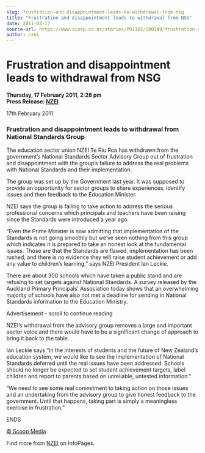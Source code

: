 ```yaml
---
slug: frustration-and-disappointment-leads-to-withdrawal-from-nsg
title: "Frustration and disappointment leads to withdrawal from NSG"
date: 2011-02-17
source-url: https://www.scoop.co.nz/stories/PO1102/S00149/frustration-and-disappointment-leads-to-withdrawal-from-nsg.htm
author: nzei
---
```

Frustration and disappointment leads to withdrawal from NSG
===========================================================

**Thursday, 17 February 2011, 2:28 pm**  
**Press Release: [NZEI](https://info.scoop.co.nz/NZEI)**

17th February 2011

### Frustration and disappointment leads to withdrawal from National Standards Group

The education sector union NZEI Te Riu Roa has withdrawn from the government’s National Standards Sector Advisory Group out of frustration and disappointment with the group’s failure to address the real problems with National Standards and their implementation.

The group was set up by the Government last year. It was supposed to provide an opportunity for sector groups to share experiences, identify issues and then feedback to the Education Minister.

NZEI says the group is failing to take action to address the serious professional concerns which principals and teachers have been raising since the Standards were introduced a year ago.

“Even the Prime Minister is now admitting that implementation of the Standards is not going smoothly but we’ve seen nothing from this group which indicates it is prepared to take an honest look at the fundamental issues. Those are that the Standards are flawed, implementation has been rushed, and there is no evidence they will raise student achievement or add any value to children’s learning,” says NZEI President Ian Leckie.

There are about 300 schools which have taken a public stand and are refusing to set targets against National Standards. A survey released by the Auckland Primary Principals’ Association today shows that an overwhelming majority of schools have also not met a deadline for sending in National Standards information to the Education Ministry.

Advertisement - scroll to continue reading





NZEI’s withdrawal from the advisory group removes a large and important sector voice and there would have to be a significant change of approach to bring it back to the table.

Ian Leckie says “in the interests of students and the future of New Zealand’s education system, we would like to see the implementation of National Standards deferred until the real issues have been addressed. Schools should no longer be expected to set student achievement targets, label children and report to parents based on unreliable, untested information.”

“We need to see some real commitment to taking action on those issues and an undertaking from the advisory group to give honest feedback to the government. Until that happens, taking part is simply a meaningless exercise in frustration.”

ENDS  

[© Scoop Media](http://www.scoop.co.nz/about/terms.html)

Find more from [NZEI](https://info.scoop.co.nz/NZEI) on InfoPages.